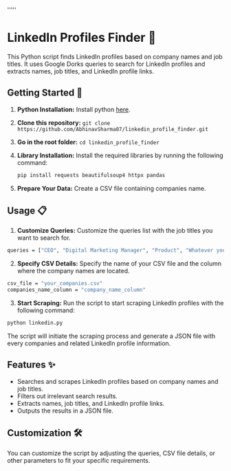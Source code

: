 '''''
# LinkedIn Profiles Finder 🎯

This Python script finds LinkedIn profiles based on company names and job titles. It uses Google Dorks queries to search for LinkedIn profiles and extracts names, job titles, and LinkedIn profile links.

## Getting Started 🚀

1. **Python Installation:** Install python [here](https://www.python.org/downloads/).

2. **Clone this repository:** `git clone https://github.com/AbhinavSharma07/linkedin_profile_finder.git`

3. **Go in the root folder:** `cd linkedin_profile_finder`

4. **Library Installation:** Install the required libraries by running the following command:

   ```bash
   pip install requests beautifulsoup4 httpx pandas
   ```

5. **Prepare Your Data:**
   Create a CSV file containing companies name.

## Usage 📋

1. **Customize Queries:** Customize the queries list with the job titles you want to search for.

```bash
queries = ["CEO", "Digital Marketing Manager", "Product", "Whatever you want"]
```

2. **Specify CSV Details:** Specify the name of your CSV file and the column where the company names are located.

```bash
csv_file = "your_companies.csv"
companies_name_column = "company_name_column"
```

3. **Start Scraping:** Run the script to start scraping LinkedIn profiles with the following command:

```bash
python linkedin.py
```

The script will initiate the scraping process and generate a JSON file with every companies and related LinkedIn profile information.

## Features ✨

- Searches and scrapes LinkedIn profiles based on company names and job titles.
- Filters out irrelevant search results.
- Extracts names, job titles, and LinkedIn profile links.
- Outputs the results in a JSON file.

## Customization 🛠️

You can customize the script by adjusting the queries, CSV file details, or other parameters to fit your specific requirements.

